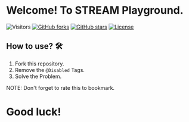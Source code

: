 # Welcome! To STREAM Playground.

![Visitors](https://komarev.com/ghpvc/?username=ahrwn&label=Visitors&color=blue&style=plastic)
[![GitHub forks](https://img.shields.io/github/forks/ZahidFKhan/Streams-API-Practices?logo=github)](https://github.com/ZahidFKhan/Streams-API-Practices)
[![GitHub stars](https://img.shields.io/github/stars/ZahidFKhan/Streams-API-Practices?logo=github)](https://github.com/ZahidFKhan/Streams-API-Practices)
[![License](https://img.shields.io/badge/License-Apache%202.0-blue.svg)](https://opensource.org/licenses/Apache-2.0)



## How to use? 🛠️

1. Fork this repository.
2. Remove the `@Disabled` Tags.
3. Solve the Problem.

NOTE: Don't forget to rate this to bookmark.

# Good luck!

